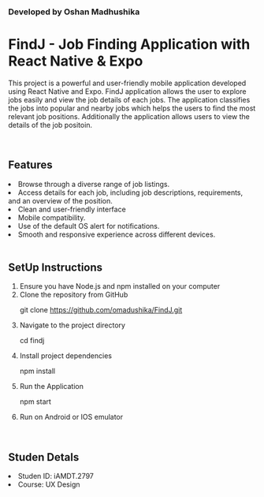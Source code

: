 ### Developed by Oshan Madhushika

# FindJ - Job Finding Application with React Native & Expo

This project is a powerful and user-friendly mobile application developed using React Native and Expo. FindJ application allows the user to explore jobs easily and view the job details of each jobs. The application classifies the jobs into popular and nearby jobs which helps the users to find the most relevant job positions. Additionally the application allows users to view the details of the job positoin.

<br/>


## Features

<li>Browse through a diverse range of job listings.</li>
<li>Access details for each job, including job descriptions, requirements, and an overview of the position.</li>
<li>Clean and user-friendly interface</li>
<li>Mobile compatibility.</li>
<li>Use of the default OS alert for notifications.</li>
<li>Smooth and responsive experience across different devices.</li>


<br/>

## SetUp Instructions

<ol>
   <li>Ensure you have Node.js and npm installed on your computer</li>
  <li>Clone the repository from GitHub

   git clone https://github.com/omadushika/FindJ.git
  </li>
   
   <li>Navigate to the project directory
   
   cd findj
   </li>
   <li>
    Install project dependencies

npm install
   </li>
   <li> Run the Application
   
   npm start</li>
   <li>Run on Android or IOS emulator</li>
</ol>
<br/>

## Studen Detals 
<li>Studen ID: iAMDT.2797</li>
<li>Course: UX Design</li>
